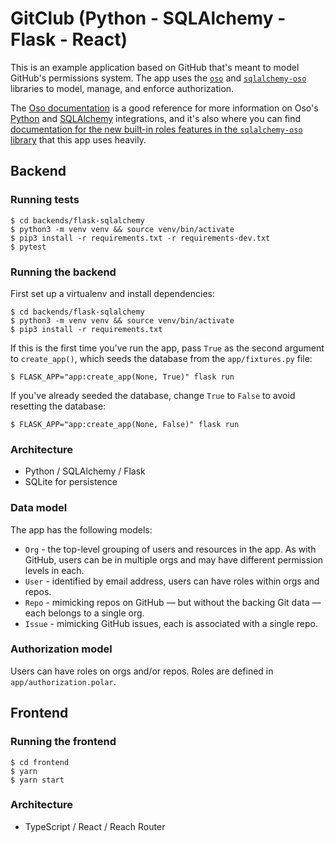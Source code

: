 # GitClub (Python - SQLAlchemy - Flask - React)

This is an example application based on GitHub that's meant to model GitHub's
permissions system. The app uses the [`oso`][pypi-oso] and
[`sqlalchemy-oso`][pypi-sqlalchemy-oso] libraries to model, manage, and enforce
authorization.

[pypi-oso]: https://pypi.org/project/oso/
[pypi-sqlalchemy-oso]: https://pypi.org/project/sqlalchemy-oso/

The [Oso documentation][docs] is a good reference for more information on Oso's
[Python][docs-python] and [SQLAlchemy][docs-sqlalchemy] integrations, and it's
also where you can find [documentation for the new built-in roles features in
the `sqlalchemy-oso` library][docs-roles] that this app uses heavily.

[docs]: https://docs.osohq.com/
[docs-python]: https://docs.osohq.com/python/reference/installation.html
[docs-sqlalchemy]: https://docs.osohq.com/python/reference/frameworks/sqlalchemy.html
[docs-roles]: https://docs.osohq.com/python/new-roles.html

## Backend

### Running tests

```console
$ cd backends/flask-sqlalchemy
$ python3 -m venv venv && source venv/bin/activate
$ pip3 install -r requirements.txt -r requirements-dev.txt
$ pytest
```

### Running the backend

First set up a virtualenv and install dependencies:

```console
$ cd backends/flask-sqlalchemy
$ python3 -m venv venv && source venv/bin/activate
$ pip3 install -r requirements.txt
```

If this is the first time you've run the app, pass `True` as the second
argument to `create_app()`, which seeds the database from the `app/fixtures.py`
file:

```console
$ FLASK_APP="app:create_app(None, True)" flask run
```

If you've already seeded the database, change `True` to `False` to avoid
resetting the database:

```console
$ FLASK_APP="app:create_app(None, False)" flask run
```

### Architecture

- Python / SQLAlchemy / Flask
- SQLite for persistence

### Data model

The app has the following models:

- `Org` - the top-level grouping of users and resources in the app. As with
  GitHub, users can be in multiple orgs and may have different permission
  levels in each.
- `User` - identified by email address, users can have roles within orgs and
  repos.
- `Repo` - mimicking repos on GitHub — but without the backing Git data — each
  belongs to a single org.
- `Issue` - mimicking GitHub issues, each is associated with a single repo.

### Authorization model

Users can have roles on orgs and/or repos. Roles are defined in
`app/authorization.polar`.

## Frontend

### Running the frontend

```console
$ cd frontend
$ yarn
$ yarn start
```

### Architecture

- TypeScript / React / Reach Router
